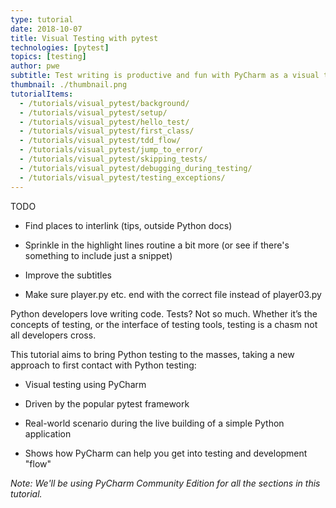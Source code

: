```yaml
---
type: tutorial
date: 2018-10-07
title: Visual Testing with pytest
technologies: [pytest]
topics: [testing]
author: pwe
subtitle: Test writing is productive and fun with PyCharm as a visual testing tool atop pytest.
thumbnail: ./thumbnail.png
tutorialItems:
  - /tutorials/visual_pytest/background/
  - /tutorials/visual_pytest/setup/
  - /tutorials/visual_pytest/hello_test/
  - /tutorials/visual_pytest/first_class/
  - /tutorials/visual_pytest/tdd_flow/
  - /tutorials/visual_pytest/jump_to_error/
  - /tutorials/visual_pytest/skipping_tests/
  - /tutorials/visual_pytest/debugging_during_testing/
  - /tutorials/visual_pytest/testing_exceptions/
---
```


TODO

- Find places to interlink (tips, outside Python docs)

- Sprinkle in the highlight lines routine a bit more (or see if there's something to include just a snippet)

- Improve the subtitles

- Make sure player.py etc. end with the correct file instead of player03.py

Python developers love writing code. Tests? Not so much. Whether it’s the
concepts of testing, or the interface of testing tools, testing is a chasm
not all developers cross.

This tutorial aims to bring Python testing to the masses, taking a new
approach to first contact with Python testing:

- Visual testing using PyCharm

- Driven by the popular pytest framework

- Real-world scenario during the live building of a simple Python application

- Shows how PyCharm can help you get into testing and development "flow"

*Note: We'll be using PyCharm Community Edition for all the sections in this tutorial.*


